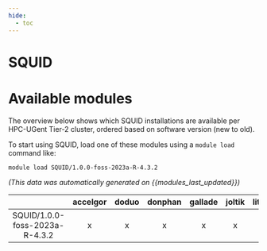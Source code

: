 ```yaml
---
hide:
  - toc
---
```


SQUID
=====

# Available modules


The overview below shows which SQUID installations are available per HPC-UGent Tier-2 cluster, ordered based on software version (new to old).

To start using SQUID, load one of these modules using a `module load` command like:

```shell
module load SQUID/1.0.0-foss-2023a-R-4.3.2
```

*(This data was automatically generated on {{modules_last_updated}})*

| |accelgor|doduo|donphan|gallade|joltik|litleo|shinx|
| :---: | :---: | :---: | :---: | :---: | :---: | :---: | :---: |
|SQUID/1.0.0-foss-2023a-R-4.3.2|x|x|x|x|x|x|x|
